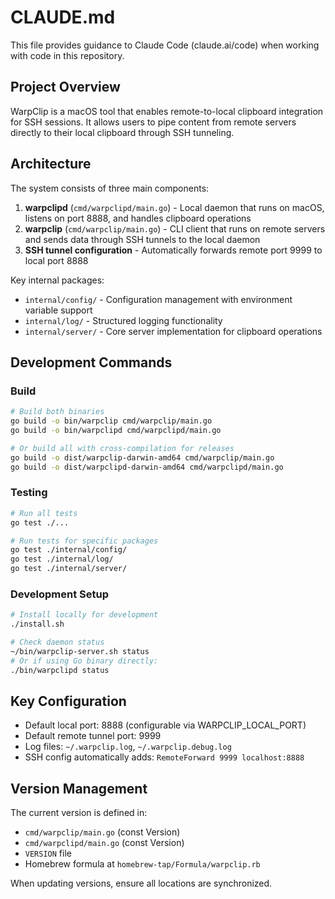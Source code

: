 # CLAUDE.md

This file provides guidance to Claude Code (claude.ai/code) when working with code in this repository.

## Project Overview

WarpClip is a macOS tool that enables remote-to-local clipboard integration for SSH sessions. It allows users to pipe content from remote servers directly to their local clipboard through SSH tunneling.

## Architecture

The system consists of three main components:

1. **warpclipd** (`cmd/warpclipd/main.go`) - Local daemon that runs on macOS, listens on port 8888, and handles clipboard operations
2. **warpclip** (`cmd/warpclip/main.go`) - CLI client that runs on remote servers and sends data through SSH tunnels to the local daemon
3. **SSH tunnel configuration** - Automatically forwards remote port 9999 to local port 8888

Key internal packages:
- `internal/config/` - Configuration management with environment variable support
- `internal/log/` - Structured logging functionality
- `internal/server/` - Core server implementation for clipboard operations

## Development Commands

### Build
```bash
# Build both binaries
go build -o bin/warpclip cmd/warpclip/main.go
go build -o bin/warpclipd cmd/warpclipd/main.go

# Or build all with cross-compilation for releases
go build -o dist/warpclip-darwin-amd64 cmd/warpclip/main.go
go build -o dist/warpclipd-darwin-amd64 cmd/warpclipd/main.go
```

### Testing
```bash
# Run all tests
go test ./...

# Run tests for specific packages
go test ./internal/config/
go test ./internal/log/
go test ./internal/server/
```

### Development Setup
```bash
# Install locally for development
./install.sh

# Check daemon status
~/bin/warpclip-server.sh status
# Or if using Go binary directly:
./bin/warpclipd status
```

## Key Configuration

- Default local port: 8888 (configurable via WARPCLIP_LOCAL_PORT)
- Default remote tunnel port: 9999
- Log files: `~/.warpclip.log`, `~/.warpclip.debug.log`
- SSH config automatically adds: `RemoteForward 9999 localhost:8888`

## Version Management

The current version is defined in:
- `cmd/warpclip/main.go` (const Version)
- `cmd/warpclipd/main.go` (const Version)
- `VERSION` file
- Homebrew formula at `homebrew-tap/Formula/warpclip.rb`

When updating versions, ensure all locations are synchronized.